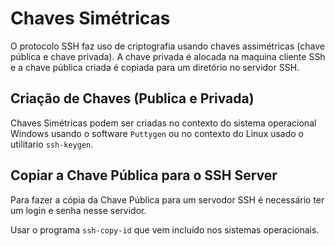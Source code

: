 # Chaves Simétricas #
>
O protocolo SSH faz uso de criptografia usando chaves assimétricas (chave pública e chave privada). A chave privada 
é alocada na maquina cliente SSh e a chave pública criada é copiada para um diretório no servidor SSH.   
>

## Criação de Chaves (Publica e Privada)
>
Chaves Simétricas podem ser criadas no contexto do sistema operacional Windows usando o software `Puttygen` ou
no contexto do Linux usado o utilitario `ssh-keygen`.
>

## Copiar a Chave Pública para o SSH Server ##
>
Para fazer a cópia da Chave Pública para um servodor SSH é necessário ter um login e senha nesse servidor.
>
>
Usar o programa `ssh-copy-id` que vem incluído nos sistemas operacionais.
>